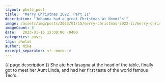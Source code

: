 ```yaml
---
layout: photo_post
title:  "Merry Christmas 2022, Part II"
description: "Johanna had a great Christmas at Nonni's!"
image: /assets/img/posts/2023/01/15/merry-christmas-2022-ii/merry-christmas-2022-ii-preview.jpg
imageCount: 8
date:   2023-01-15 12:00:00 -0400
categories: posts
tags: photos
author: Mike
excerpt_separator: <!--more-->
---
```


{{ page.description }} <!--more--> She ate her lasagna at the head of the table, finally got to meet her Aunt Linda, and had her first taste of the world famous Teo's.
